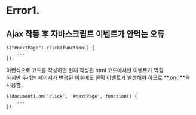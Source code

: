 # Error1.
## Ajax 작동 후 자바스크립트 이벤트가 안먹는 오류
```
$("#nextPage").click(function() {
    ...
});
```
이런식으로 코드를 작성하면 현재 작성된 html 코드에서만 이벤트가 먹힘.  
하지만 우리는 페이지가 변경된 이후에도 클릭 이벤트가 발생해야 하므로 **.on()**을 사용함.  
```
$(document).on('click', '#nextPage', function() {
    ...
});
```